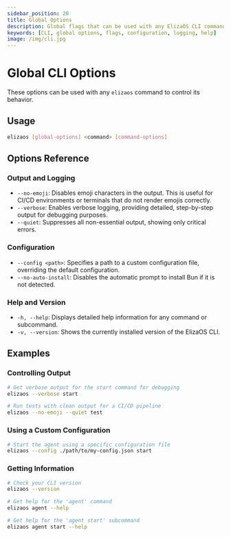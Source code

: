 ```yaml
---
sidebar_position: 20
title: Global Options
description: Global flags that can be used with any ElizaOS CLI command
keywords: [CLI, global options, flags, configuration, logging, help]
image: /img/cli.jpg
---
```


# Global CLI Options

These options can be used with any `elizaos` command to control its behavior.

## Usage

```bash
elizaos [global-options] <command> [command-options]
```

## Options Reference

### Output and Logging

-   `--no-emoji`: Disables emoji characters in the output. This is useful for CI/CD environments or terminals that do not render emojis correctly.
-   `--verbose`: Enables verbose logging, providing detailed, step-by-step output for debugging purposes.
-   `--quiet`: Suppresses all non-essential output, showing only critical errors.

### Configuration

-   `--config <path>`: Specifies a path to a custom configuration file, overriding the default configuration.
-   `--no-auto-install`: Disables the automatic prompt to install Bun if it is not detected.

### Help and Version

-   `-h, --help`: Displays detailed help information for any command or subcommand.
-   `-v, --version`: Shows the currently installed version of the ElizaOS CLI.

## Examples

### Controlling Output

```bash
# Get verbose output for the start command for debugging
elizaos --verbose start

# Run tests with clean output for a CI/CD pipeline
elizaos --no-emoji --quiet test
```

### Using a Custom Configuration

```bash
# Start the agent using a specific configuration file
elizaos --config ./path/to/my-config.json start
```

### Getting Information

```bash
# Check your CLI version
elizaos --version

# Get help for the 'agent' command
elizaos agent --help

# Get help for the 'agent start' subcommand
elizaos agent start --help
``` 